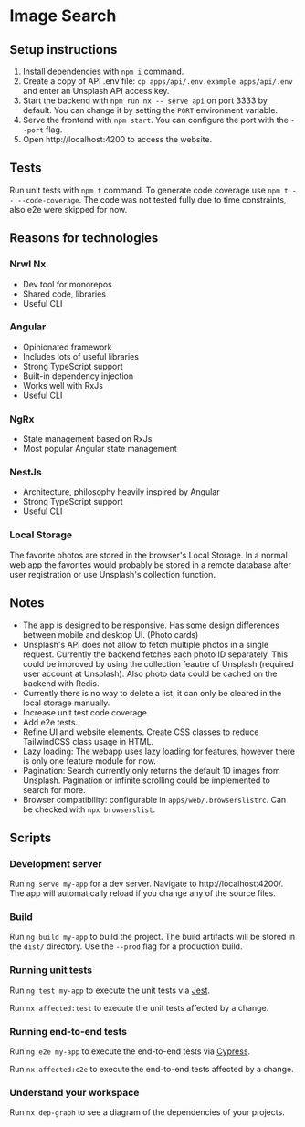 # Image Search

## Setup instructions

1. Install dependencies with `npm i` command.
2. Create a copy of API .env file: `cp apps/api/.env.example apps/api/.env` and enter an Unsplash API access key.
3. Start the backend with `npm run nx -- serve api` on port 3333 by default. You can change it by setting the `PORT` environment variable.
4. Serve the frontend with `npm start`. You can configure the port with the `--port` flag.
5. Open http://localhost:4200 to access the website.

## Tests

Run unit tests with `npm t` command. To generate code coverage use `npm t -- --code-coverage`.
The code was not tested fully due to time constraints, also e2e were skipped for now.

## Reasons for technologies

### Nrwl Nx

- Dev tool for monorepos
- Shared code, libraries
- Useful CLI

### Angular

- Opinionated framework
- Includes lots of useful libraries
- Strong TypeScript support
- Built-in dependency injection
- Works well with RxJs
- Useful CLI

### NgRx

- State management based on RxJs
- Most popular Angular state management

### NestJs

- Architecture, philosophy heavily inspired by Angular
- Strong TypeScript support
- Useful CLI

### Local Storage

The favorite photos are stored in the browser's Local Storage. In a normal web app the favorites would probably be stored in a remote database after user registration or use Unsplash's collection function.

## Notes

- The app is designed to be responsive. Has some design differences between mobile and desktop UI. (Photo cards)
- Unsplash's API does not allow to fetch multiple photos in a single request. Currently the backend fetches each photo ID separately. This could be improved by using the collection feautre of Unsplash (required user account at Unsplash). Also photo data could be cached on the backend with Redis.
- Currently there is no way to delete a list, it can only be cleared in the local storage manually.
- Increase unit test code coverage.
- Add e2e tests.
- Refine UI and website elements. Create CSS classes to reduce TailwindCSS class usage in HTML.
- Lazy loading: The webapp uses lazy loading for features, however there is only one feature module for now.
- Pagination: Search currently only returns the default 10 images from Unsplash. Pagination or infinite scrolling could be implemented to search for more.
- Browser compatibility: configurable in `apps/web/.browserslistrc`. Can be checked with `npx browserslist`.

## Scripts

### Development server

Run `ng serve my-app` for a dev server. Navigate to http://localhost:4200/. The app will automatically reload if you change any of the source files.

### Build

Run `ng build my-app` to build the project. The build artifacts will be stored in the `dist/` directory. Use the `--prod` flag for a production build.

### Running unit tests

Run `ng test my-app` to execute the unit tests via [Jest](https://jestjs.io).

Run `nx affected:test` to execute the unit tests affected by a change.

### Running end-to-end tests

Run `ng e2e my-app` to execute the end-to-end tests via [Cypress](https://www.cypress.io).

Run `nx affected:e2e` to execute the end-to-end tests affected by a change.

### Understand your workspace

Run `nx dep-graph` to see a diagram of the dependencies of your projects.
